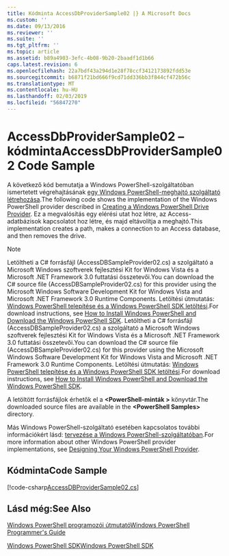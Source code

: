 ```yaml
---
title: Kódminta AccessDbProviderSample02 |} A Microsoft Docs
ms.custom: ''
ms.date: 09/13/2016
ms.reviewer: ''
ms.suite: ''
ms.tgt_pltfrm: ''
ms.topic: article
ms.assetid: b89a4903-3efc-4b08-9b20-2baadf1d1b66
caps.latest.revision: 6
ms.openlocfilehash: 22a7bdf43a294d1e28f78ccf3412173892fdd53e
ms.sourcegitcommit: b6871f21bd666f9cd71dd336bb3f844cf472b56c
ms.translationtype: MT
ms.contentlocale: hu-HU
ms.lasthandoff: 02/03/2019
ms.locfileid: "56847270"
---
```

# <a name="accessdbprovidersample02-code-sample"></a><span data-ttu-id="23981-102">AccessDbProviderSample02 – kódminta</span><span class="sxs-lookup"><span data-stu-id="23981-102">AccessDbProviderSample02 Code Sample</span></span>

<span data-ttu-id="23981-103">A következő kód bemutatja a Windows PowerShell-szolgáltatóban ismertetett végrehajtásának [egy Windows PowerShell-meghajtó szolgáltató létrehozása](./creating-a-windows-powershell-drive-provider.md).</span><span class="sxs-lookup"><span data-stu-id="23981-103">The following code shows the implementation of the Windows PowerShell provider described in [Creating a Windows PowerShell Drive Provider](./creating-a-windows-powershell-drive-provider.md).</span></span> <span data-ttu-id="23981-104">Ez a megvalósítás egy elérési utat hoz létre, az Access-adatbázisok kapcsolatot hoz létre, és majd eltávolítja a meghajtó.</span><span class="sxs-lookup"><span data-stu-id="23981-104">This implementation creates a path, makes a connection to an Access database, and then removes the drive.</span></span>

> [!NOTE]
> <span data-ttu-id="23981-105">Letöltheti a C# forrásfájl (AccessDBSampleProvider02.cs) a szolgáltató a Microsoft Windows szoftverek fejlesztési Kit for Windows Vista és a Microsoft .NET Framework 3.0 futtatási összetevői.</span><span class="sxs-lookup"><span data-stu-id="23981-105">You can download the C# source file (AccessDBSampleProvider02.cs) for this provider using the Microsoft Windows Software Development Kit for Windows Vista and Microsoft .NET Framework 3.0 Runtime Components.</span></span> <span data-ttu-id="23981-106">Letöltési útmutatás: [Windows PowerShell telepítése és a Windows PowerShell SDK letöltési](/powershell/developer/installing-the-windows-powershell-sdk).</span><span class="sxs-lookup"><span data-stu-id="23981-106">For download instructions, see [How to Install Windows PowerShell and Download the Windows PowerShell SDK](/powershell/developer/installing-the-windows-powershell-sdk).</span></span>
> <span data-ttu-id="23981-107">Letöltheti a C# forrásfájl (AccessDBSampleProvider02.cs) a szolgáltató a Microsoft Windows szoftverek fejlesztési Kit for Windows Vista és a Microsoft .NET Framework 3.0 futtatási összetevői.</span><span class="sxs-lookup"><span data-stu-id="23981-107">You can download the C# source file (AccessDBSampleProvider02.cs) for this provider using the Microsoft Windows Software Development Kit for Windows Vista and Microsoft .NET Framework 3.0 Runtime Components.</span></span> <span data-ttu-id="23981-108">Letöltési útmutatás: [Windows PowerShell telepítése és a Windows PowerShell SDK letöltési](/powershell/developer/installing-the-windows-powershell-sdk).</span><span class="sxs-lookup"><span data-stu-id="23981-108">For download instructions, see [How to Install Windows PowerShell and Download the Windows PowerShell SDK](/powershell/developer/installing-the-windows-powershell-sdk).</span></span>
>
> <span data-ttu-id="23981-109">A letöltött forrásfájlok érhetők el a  **\<PowerShell-minták >** könyvtár.</span><span class="sxs-lookup"><span data-stu-id="23981-109">The downloaded source files are available in the **\<PowerShell Samples>** directory.</span></span>
>
> <span data-ttu-id="23981-110">Más Windows PowerShell-szolgáltató esetében kapcsolatos további információkért lásd: [tervezése a Windows PowerShell-szolgáltatóban](./designing-your-windows-powershell-provider.md).</span><span class="sxs-lookup"><span data-stu-id="23981-110">For more information about other Windows PowerShell provider implementations, see [Designing Your Windows PowerShell Provider](./designing-your-windows-powershell-provider.md).</span></span>

## <a name="code-sample"></a><span data-ttu-id="23981-111">Kódminta</span><span class="sxs-lookup"><span data-stu-id="23981-111">Code Sample</span></span>

[!code-csharp[AccessDBProviderSample02.cs](../../powershell-sdk-samples/SDK-2.0/csharp/AccessDBProviderSample02/AccessDBProviderSample02.cs#L11-L154 "AccessDBProviderSample02.cs")]


## <a name="see-also"></a><span data-ttu-id="23981-112">Lásd még:</span><span class="sxs-lookup"><span data-stu-id="23981-112">See Also</span></span>

[<span data-ttu-id="23981-113">Windows PowerShell programozói útmutató</span><span class="sxs-lookup"><span data-stu-id="23981-113">Windows PowerShell Programmer's Guide</span></span>](./windows-powershell-programmer-s-guide.md)

[<span data-ttu-id="23981-114">Windows PowerShell SDK</span><span class="sxs-lookup"><span data-stu-id="23981-114">Windows PowerShell SDK</span></span>](../windows-powershell-reference.md)
